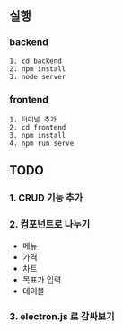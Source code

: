 ## 실행
### backend
```
1. cd backend
2. npm install
3. node server
```
### frontend
```
1. 터미널 추가
2. cd frontend
3. npm install
4. npm run serve
```


## TODO
### 1. CRUD 기능 추가

### 2. 컴포넌트로 나누기
- 메뉴
- 가격
- 차트
- 목표가 입력
- 테이블

### 3. electron.js 로 감싸보기